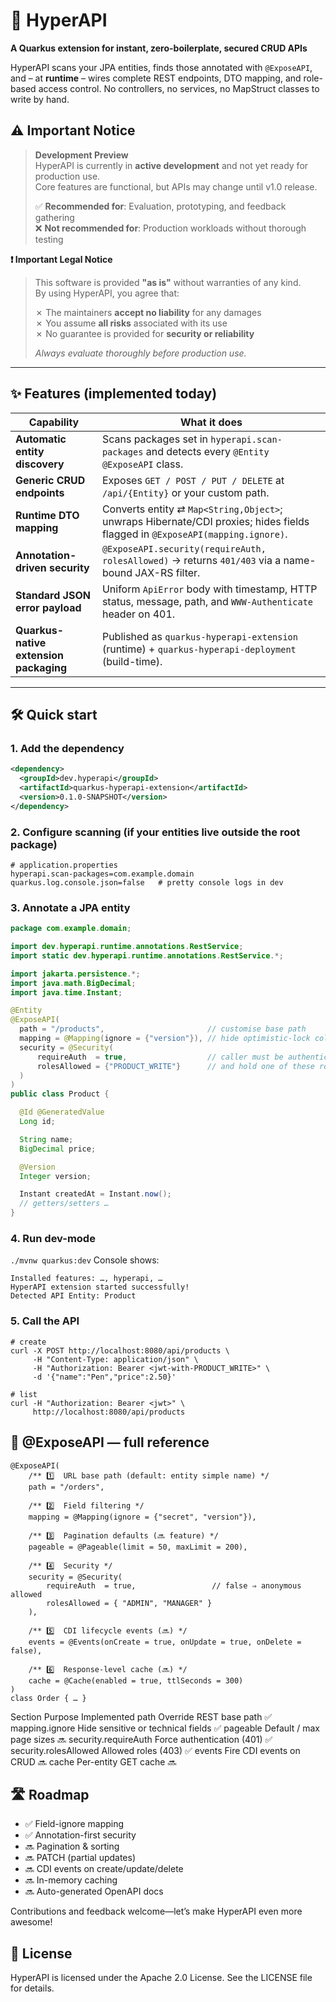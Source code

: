 # 🚀 HyperAPI  
**A Quarkus extension for instant, zero-boilerplate, secured CRUD APIs**

HyperAPI scans your JPA entities, finds those annotated with `@ExposeAPI`, and – at **runtime** – wires complete REST endpoints, DTO mapping, and role-based access control. No controllers, no services, no MapStruct classes to write by hand.

## ⚠️ Important Notice

> **Development Preview**  
> HyperAPI is currently in **active development** and not yet ready for production use.  
> Core features are functional, but APIs may change until v1.0 release.
>
> ✅ **Recommended for**: Evaluation, prototyping, and feedback gathering  
> ❌ **Not recommended for**: Production workloads without thorough testing

**❗ Important Legal Notice**  
> This software is provided **"as is"** without warranties of any kind.  
> By using HyperAPI, you agree that:
>
> ✗ The maintainers **accept no liability** for any damages  
> ✗ You assume **all risks** associated with its use  
> ✗ No guarantee is provided for **security or reliability**
>
> _Always evaluate thoroughly before production use._

---

## ✨ Features (implemented today)

| Capability | What it does |
|------------|--------------|
| **Automatic entity discovery** | Scans packages set in `hyperapi.scan-packages` and detects every `@Entity @ExposeAPI` class. |
| **Generic CRUD endpoints** | Exposes `GET / POST / PUT / DELETE` at `/api/{Entity}` or your custom path. |
| **Runtime DTO mapping** | Converts entity ⇄ `Map<String,Object>`; unwraps Hibernate/CDI proxies; hides fields flagged in `@ExposeAPI(mapping.ignore)`. |
| **Annotation-driven security** | `@ExposeAPI.security(requireAuth, rolesAllowed)` → returns `401/403` via a name-bound JAX-RS filter. |
| **Standard JSON error payload** | Uniform `ApiError` body with timestamp, HTTP status, message, path, and `WWW-Authenticate` header on 401. |
| **Quarkus-native extension packaging** | Published as `quarkus-hyperapi-extension` (runtime) + `quarkus-hyperapi-deployment` (build-time). |

---

## 🛠 Quick start

### 1. Add the dependency

```xml
<dependency>
  <groupId>dev.hyperapi</groupId>
  <artifactId>quarkus-hyperapi-extension</artifactId>
  <version>0.1.0-SNAPSHOT</version>
</dependency>
```

### 2. Configure scanning (if your entities live outside the root package)
```
# application.properties
hyperapi.scan-packages=com.example.domain
quarkus.log.console.json=false   # pretty console logs in dev
```
### 3. Annotate a JPA entity
```java
package com.example.domain;

import dev.hyperapi.runtime.annotations.RestService;
import static dev.hyperapi.runtime.annotations.RestService.*;

import jakarta.persistence.*;
import java.math.BigDecimal;
import java.time.Instant;

@Entity
@ExposeAPI(
  path = "/products",                       // customise base path
  mapping = @Mapping(ignore = {"version"}), // hide optimistic-lock column
  security = @Security(
      requireAuth  = true,                  // caller must be authenticated
      rolesAllowed = {"PRODUCT_WRITE"}      // and hold one of these roles
  )
)
public class Product {

  @Id @GeneratedValue
  Long id;

  String name;
  BigDecimal price;

  @Version
  Integer version;

  Instant createdAt = Instant.now();
  // getters/setters …
}
```
### 4. Run dev-mode
```./mvnw quarkus:dev```
Console shows:
```
Installed features: …, hyperapi, …
HyperAPI extension started successfully!
Detected API Entity: Product
```
### 5. Call the API

```
# create
curl -X POST http://localhost:8080/api/products \
     -H "Content-Type: application/json" \
     -H "Authorization: Bearer <jwt-with-PRODUCT_WRITE>" \
     -d '{"name":"Pen","price":2.50}'

# list
curl -H "Authorization: Bearer <jwt>" \
     http://localhost:8080/api/products
```
## 🧩 @ExposeAPI — full reference
```
@ExposeAPI(
    /** 1️⃣  URL base path (default: entity simple name) */
    path = "/orders",

    /** 2️⃣  Field filtering */
    mapping = @Mapping(ignore = {"secret", "version"}),

    /** 3️⃣  Pagination defaults (🔜 feature) */
    pageable = @Pageable(limit = 50, maxLimit = 200),

    /** 4️⃣  Security */
    security = @Security(
        requireAuth  = true,                 // false ⇒ anonymous allowed
        rolesAllowed = { "ADMIN", "MANAGER" }
    ),

    /** 5️⃣  CDI lifecycle events (🔜) */
    events = @Events(onCreate = true, onUpdate = true, onDelete = false),

    /** 6️⃣  Response-level cache (🔜) */
    cache = @Cache(enabled = true, ttlSeconds = 300)
)
class Order { … }
```
Section	Purpose	Implemented
path	Override REST base path	✅
mapping.ignore	Hide sensitive or technical fields	✅
pageable	Default / max page sizes	🔜
security.requireAuth	Force authentication (401)	✅
security.rolesAllowed	Allowed roles (403)	✅
events	Fire CDI events on CRUD	🔜
cache	Per-entity GET cache	🔜

## 🛣 Roadmap
- ✅ Field-ignore mapping
- ✅ Annotation-first security
- 🔜 Pagination & sorting
- 🔜 PATCH (partial updates)
- 🔜 CDI events on create/update/delete
- 🔜 In-memory caching
- 🔜 Auto-generated OpenAPI docs

Contributions and feedback welcome—let’s make HyperAPI even more awesome!

## 📄 License
HyperAPI is licensed under the Apache 2.0 License. See the LICENSE file for details.
